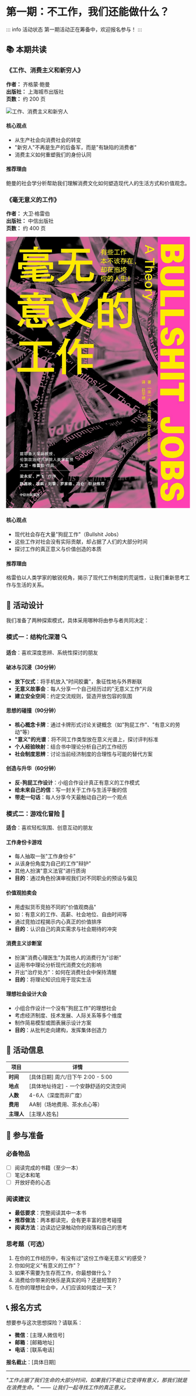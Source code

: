 # 第一期：不工作，我们还能做什么？

::: info 活动状态
第一期活动正在筹备中，欢迎报名参与！
:::


## 📚 本期共读

### 《工作、消费主义和新穷人》
**作者：** 齐格蒙·鲍曼  
**出版社：** 上海城市出版社  
**页数：** 约 200 页

![工作、消费主义和新穷人](../public/img/gongzuo.jpg)

#### 核心观点
- 从生产社会向消费社会的转变
- "新穷人"不再是生产的后备军，而是"有缺陷的消费者"
- 消费主义如何重塑我们的身份认同

#### 推荐理由
鲍曼的社会学分析帮助我们理解消费文化如何塑造现代人的生活方式和价值观念。

### 《毫无意义的工作》
**作者：** 大卫·格雷伯  
**出版社：** 中信出版社  
**页数：** 约 400 页

![毫无意义的工作](../public/img/bullshitjobs.png)

#### 核心观点
- 现代社会存在大量"狗屁工作"（Bullshit Jobs）
- 这些工作对社会没有实际贡献，却占据了人们的大部分时间
- 探讨工作的真正意义与价值创造的本质

#### 推荐理由
格雷伯以人类学家的敏锐视角，揭示了现代工作制度的荒诞性，让我们重新思考工作与生活的关系。

## 🎯 活动设计

我们准备了两种探索模式，具体采用哪种将由参与者共同决定：

### 模式一：结构化深潜 🔍

**适合**：喜欢深度思辨、系统性探讨的朋友

#### 破冰与沉浸（30分钟）
- **放下仪式**：将手机放入"时间胶囊"，象征性地与外界断联
- **无意义故事会**：每人分享一个自己经历过的"无意义工作"片段
- **建立安全空间**：约定交流规则，营造开放包容的氛围

#### 思想的碰撞（90分钟）
- **核心概念卡牌**：通过卡牌形式讨论关键概念（如"狗屁工作"、"有意义的劳动"等）
- **"意义"的光谱**：将不同工作类型放在意义光谱上，探讨评判标准
- **个人经验映射**：结合书中理论分析自己的工作经历
- **社会制度思辨**：讨论当前经济制度的合理性与可能的替代方案

#### 创造与升华（60分钟）
- **反-狗屁工作设计**：小组合作设计真正有意义的工作模式
- **给未来自己的信**：写一封关于工作与生活平衡的信
- **带走一句话**：每人分享今天最触动自己的一个观点

### 模式二：游戏化冒险 🎲

**适合**：喜欢轻松氛围、创意互动的朋友

#### 工作身份卡游戏
- 每人抽取一张"工作身份卡"
- 从该身份角度为自己的工作"辩护"
- 其他人扮演"意义法官"进行质询
- **目的**：通过角色扮演审视我们对不同职业的预设与偏见

#### 价值观拍卖会
- 用虚拟货币竞拍不同的"价值观商品"
- 如：有意义的工作、高薪、社会地位、自由时间等
- 通过竞拍过程揭示内心真正的价值排序
- **目的**：认识自己的真实需求与社会期待的冲突

#### 消费主义诊断室
- 扮演"消费心理医生"为其他人的消费行为"诊断"
- 运用书中理论分析现代消费文化的影响
- 开出"治疗处方"：如何在消费社会中保持清醒
- **目的**：将理论知识应用于现实生活

#### 理想社会设计大会
- 小组合作设计一个没有"狗屁工作"的理想社会
- 考虑经济制度、技术发展、人际关系等多个维度
- 制作简易模型或图表展示设计方案
- **目的**：从批判走向建构，发挥集体创造力

## 📅 活动信息

| 项目 | 详情 |
|------|------|
| **时间** | [具体日期] 周六/日下午 2:00 - 5:00 |
| **地点** | [具体地址待定] - 一个安静舒适的交流空间 |
| **人数** | 4-6人（深度而非广度） |
| **费用** | AA制（场地费用、茶水点心等） |
| **主理人** | [主理人姓名] |

## 🎒 参与准备

### 必备物品
- [ ] 阅读完成的书籍（至少一本）
- [ ] 笔记本和笔
- [ ] 开放好奇的心态

### 阅读建议
- **最低要求**：完整阅读其中一本书
- **推荐做法**：两本都读完，会有更丰富的思考碰撞
- **阅读方法**：边读边记录触动你的段落和自己的思考

### 思考题（可选）
1. 在你的工作经历中，有没有过"这份工作毫无意义"的感受？
2. 你如何定义"有意义的工作"？
3. 如果不需要为生存而工作，你最想做什么？
4. 消费给你带来的快乐是真实的吗？还是短暂的？
5. 在你的理想社会中，人们应该如何度过一天？

## 📞 报名方式

想要参与这次思想探险？请联系：

- **微信**：[主理人微信号]
- **邮箱**：[邮箱地址]
- **电话**：[联系电话]

**报名截止**：[具体日期]

---

*"工作占据了我们生命的大部分时间，如果我们不能让它变得有意义，那我们就是在浪费生命。" —— 让我们一起寻找工作的真正意义。* 